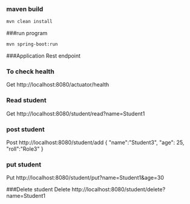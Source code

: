 ### maven build
```Bash
mvn clean install
```
###run program
```Bash
mvn spring-boot:run
```
###Application Rest endpoint

### To check health
Get http://localhost:8080/actuator/health


### Read student
Get http://localhost:8080/student/read?name=Student1

### post student
Post http://localhost:8080/student/add
{
"name":"Student3",
"age": 25,
"roll":"Role3"
}

### put student
Put http://localhost:8080/student/put?name=Student1&age=30

###Delete student
Delete http://localhost:8080/student/delete?name=Student1
